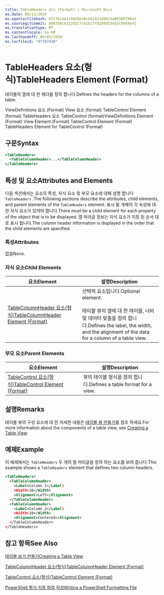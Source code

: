 ```yaml
---
title: TableHeaders 요소 (Format) | Microsoft Docs
ms.date: 09/13/2016
ms.openlocfilehash: b3176cbe1316d5b30cb61831d9915a80389709a5
ms.sourcegitcommit: 0907b8c6322d2c7c61b17f8168d53452c8964b41
ms.translationtype: MT
ms.contentlocale: ko-KR
ms.lasthandoff: 08/05/2020
ms.locfileid: "87787430"
---
```

# <a name="tableheaders-element-format"></a><span data-ttu-id="4c1b7-102">TableHeaders 요소(형식)</span><span class="sxs-lookup"><span data-stu-id="4c1b7-102">TableHeaders Element (Format)</span></span>

<span data-ttu-id="4c1b7-103">테이블의 열에 대 한 헤더를 정의 합니다.</span><span class="sxs-lookup"><span data-stu-id="4c1b7-103">Defines the headers for the columns of a table.</span></span>

<span data-ttu-id="4c1b7-104">ViewDefinitions 요소 (Format) View 요소 (format) TableControl Element (format) TableHeaders 요소 TableControl (format)</span><span class="sxs-lookup"><span data-stu-id="4c1b7-104">ViewDefinitions Element (Format) View Element (Format) TableControl Element (Format) TableHeaders Element for TableControl (Format)</span></span>

## <a name="syntax"></a><span data-ttu-id="4c1b7-105">구문</span><span class="sxs-lookup"><span data-stu-id="4c1b7-105">Syntax</span></span>

```xml
<TableHeaders>
  <TableColumnHeader>...</TableColumnHeader>
</TableHeaders>

```

## <a name="attributes-and-elements"></a><span data-ttu-id="4c1b7-106">특성 및 요소</span><span class="sxs-lookup"><span data-stu-id="4c1b7-106">Attributes and Elements</span></span>

<span data-ttu-id="4c1b7-107">다음 섹션에서는 요소의 특성, 자식 요소 및 부모 요소에 대해 설명 합니다 `TableHeaders` .</span><span class="sxs-lookup"><span data-stu-id="4c1b7-107">The following sections describe the attributes, child elements, and parent elements of the `TableHeaders` element.</span></span> <span data-ttu-id="4c1b7-108">표시 될 개체의 각 속성에 대 한 자식 요소가 있어야 합니다.</span><span class="sxs-lookup"><span data-stu-id="4c1b7-108">There must be a child element for each property of the object that is to be displayed.</span></span> <span data-ttu-id="4c1b7-109">열 머리글 정보는 자식 요소가 지정 된 순서 대로 표시 됩니다.</span><span class="sxs-lookup"><span data-stu-id="4c1b7-109">The column header information is displayed in the order that the child elements are specified.</span></span>

### <a name="attributes"></a><span data-ttu-id="4c1b7-110">특성</span><span class="sxs-lookup"><span data-stu-id="4c1b7-110">Attributes</span></span>

<span data-ttu-id="4c1b7-111">없음</span><span class="sxs-lookup"><span data-stu-id="4c1b7-111">None.</span></span>

### <a name="child-elements"></a><span data-ttu-id="4c1b7-112">자식 요소</span><span class="sxs-lookup"><span data-stu-id="4c1b7-112">Child Elements</span></span>

|<span data-ttu-id="4c1b7-113">요소</span><span class="sxs-lookup"><span data-stu-id="4c1b7-113">Element</span></span>|<span data-ttu-id="4c1b7-114">설명</span><span class="sxs-lookup"><span data-stu-id="4c1b7-114">Description</span></span>|
|-------------|-----------------|
|[<span data-ttu-id="4c1b7-115">TableColumnHeader 요소(형식)</span><span class="sxs-lookup"><span data-stu-id="4c1b7-115">TableColumnHeader Element (Format)</span></span>](./tablecolumnheader-element-format.md)|<span data-ttu-id="4c1b7-116">선택적 요소입니다.</span><span class="sxs-lookup"><span data-stu-id="4c1b7-116">Optional element.</span></span><br /><br /> <span data-ttu-id="4c1b7-117">테이블 뷰의 열에 대 한 레이블, 너비 및 데이터 맞춤을 정의 합니다.</span><span class="sxs-lookup"><span data-stu-id="4c1b7-117">Defines the label, the width, and the alignment of the data for a column of a table view.</span></span>|

### <a name="parent-elements"></a><span data-ttu-id="4c1b7-118">부모 요소</span><span class="sxs-lookup"><span data-stu-id="4c1b7-118">Parent Elements</span></span>

|<span data-ttu-id="4c1b7-119">요소</span><span class="sxs-lookup"><span data-stu-id="4c1b7-119">Element</span></span>|<span data-ttu-id="4c1b7-120">설명</span><span class="sxs-lookup"><span data-stu-id="4c1b7-120">Description</span></span>|
|-------------|-----------------|
|[<span data-ttu-id="4c1b7-121">TableControl 요소(형식)</span><span class="sxs-lookup"><span data-stu-id="4c1b7-121">TableControl Element (Format)</span></span>](./tablecontrol-element-format.md)|<span data-ttu-id="4c1b7-122">뷰의 테이블 형식을 정의 합니다.</span><span class="sxs-lookup"><span data-stu-id="4c1b7-122">Defines a table format for a view.</span></span>|

## <a name="remarks"></a><span data-ttu-id="4c1b7-123">설명</span><span class="sxs-lookup"><span data-stu-id="4c1b7-123">Remarks</span></span>

<span data-ttu-id="4c1b7-124">테이블 뷰의 구성 요소에 대 한 자세한 내용은 [테이블 뷰 만들기](./creating-a-table-view.md)를 참조 하세요.</span><span class="sxs-lookup"><span data-stu-id="4c1b7-124">For more information about the components of a table view, see [Creating a Table View](./creating-a-table-view.md).</span></span>

## <a name="example"></a><span data-ttu-id="4c1b7-125">예제</span><span class="sxs-lookup"><span data-stu-id="4c1b7-125">Example</span></span>

<span data-ttu-id="4c1b7-126">이 예제에서는 `TableHeaders` 두 개의 열 머리글을 정의 하는 요소를 보여 줍니다.</span><span class="sxs-lookup"><span data-stu-id="4c1b7-126">This example shows a `TableHeaders` element that defines two column headers.</span></span>

```xml
<TableHeaders>
  <TableColumnHeader>
    <Label>Column 1</Label)
    <Width>16</Width>
    <Alignment>Left</Alignment>
  </TableColumnHeader>
  <TableColumnHeader>
    <Label>Column 2</Label)
    <Width>10</Width>
    <Alignment>Centered</Alignment>
  </TableColumnHeader>
</TableHeaders>
```

## <a name="see-also"></a><span data-ttu-id="4c1b7-127">참고 항목</span><span class="sxs-lookup"><span data-stu-id="4c1b7-127">See Also</span></span>

[<span data-ttu-id="4c1b7-128">테이블 보기 만들기</span><span class="sxs-lookup"><span data-stu-id="4c1b7-128">Creating a Table View</span></span>](./creating-a-table-view.md)

[<span data-ttu-id="4c1b7-129">TableColumnHeader 요소(형식)</span><span class="sxs-lookup"><span data-stu-id="4c1b7-129">TableColumnHeader Element (Format)</span></span>](./tablecolumnheader-element-format.md)

[<span data-ttu-id="4c1b7-130">TableControl 요소(형식)</span><span class="sxs-lookup"><span data-stu-id="4c1b7-130">TableControl Element (Format)</span></span>](./tablecontrol-element-format.md)

[<span data-ttu-id="4c1b7-131">PowerShell 형식 지정 파일 작성</span><span class="sxs-lookup"><span data-stu-id="4c1b7-131">Writing a PowerShell Formatting File</span></span>](./writing-a-powershell-formatting-file.md)
